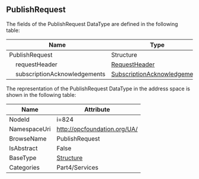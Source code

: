 <!-- datatype -->
## PublishRequest
  
<!-- end of description -->
The fields of the PublishRequest DataType are defined in the following table:  

|Name|Type|Description|
|---|---|---|
|PublishRequest|Structure||
|&nbsp;&nbsp;&nbsp;&nbsp;requestHeader|[RequestHeader](../../../Part4/Services/RequestHeader/readme.md)||
|&nbsp;&nbsp;&nbsp;&nbsp;subscriptionAcknowledgements|[SubscriptionAcknowledgement](../../../Part4/Services/SubscriptionAcknowledgement/readme.md)[]||

The representation of the PublishRequest DataType in the address space is shown in the following table:  

|Name|Attribute|
|---|---|
|NodeId|i=824|
|NamespaceUri|http://opcfoundation.org/UA/|
|BrowseName|PublishRequest|
|IsAbstract|False|
|BaseType|[Structure](../../../Part3/DataTypes/Structure/readme.md)|
|Categories|Part4/Services|

